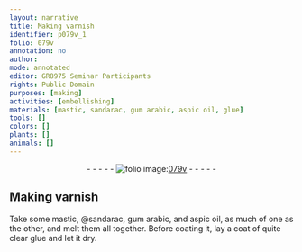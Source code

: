 ```yaml
---
layout: narrative
title: Making varnish
identifier: p079v_1
folio: 079v
annotation: no
author:
mode: annotated
editor: GR8975 Seminar Participants
rights: Public Domain
purposes: [making]
activities: [embellishing]
materials: [mastic, sandarac, gum arabic, aspic oil, glue]
tools: []
colors: []
plants: []
animals: []
---
```


 <div class="folio" align="center">- - - - - <a href="http://gallica.bnf.fr/ark:/12148/btv1b10500001g/f164.image" target="_blank"><img src="https://cu-mkp.github.io/GR8975-edition/assets/photo-icon.png" alt="folio image: " style="display:inline-block; margin-bottom:-3px;"/>079v</a> - - - - - </div>  <span class="activity"></span> 

## Making varnish

 
 Take some <span class="material">mastic</span>, @<span class="material">sandarac</span>, <span class="material">gum arabic</span>, and <span class="material">aspic oil</span>, as much of one as the other, and melt them all together. Before coating it, lay a coat of quite clear <span class="material">glue</span> and let it dry. 
 